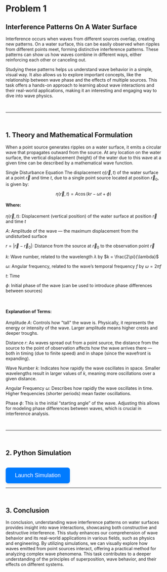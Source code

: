 # Problem 1


## Interference Patterns On A Water Surface
Interference occurs when waves from different sources overlap, creating new patterns. On a water surface, this can be easily observed when ripples from different points meet, forming distinctive interference patterns. These patterns can show us how waves combine in different ways, either reinforcing each other or canceling out.

Studying these patterns helps us understand wave behavior in a simple, visual way. It also allows us to explore important concepts, like the relationship between wave phase and the effects of multiple sources. This task offers a hands-on approach to learning about wave interactions and their real-world applications, making it an interesting and engaging way to dive into wave physics.

<br><hr><br>

## 1. Theory and Mathematical Formulation
When a point source generates ripples on a water surface, it emits a circular wave that propagates outward from the source. At any location on the water surface, the vertical displacement (height) of the water due to this wave at a given time can be described by a mathematical wave function.

Single Disturbance Equation
The displacement $\eta(\vec{r}, t)$ of the water surface at a point $\vec{r}$ and time $t$, due to a single point source located at position $\vec{r}_0$, is given by:

$$
\eta(\vec{r}, t) = A \cos(k r - \omega t + \phi)
$$
 
#### Where:
$\eta(\vec{r}, t)$: Displacement (vertical position) of the water surface at position $\vec{r}$ and time $t$

$A$: Amplitude of the wave — the maximum displacement from the undisturbed surface

$r = |\vec{r} - \vec{r}_0|$: Distance from the source at $\vec{r}_0$ to the observation point $\vec{r}$

$k$: Wave number, related to the wavelength $\lambda$ by $k = \frac{2\pi}{\lambda}$

$\omega$: Angular frequency, related to the wave’s temporal frequency $f$ by $\omega = 2\pi f$

$t$: Time

$\phi$: Initial phase of the wave (can be used to introduce phase differences between sources)

<br>

#### Explanation of Terms:
Amplitude $A$: Controls how "tall" the wave is. Physically, it represents the energy or intensity of the wave. Larger amplitude means higher crests and deeper troughs.

Distance $r$: As waves spread out from a point source, the distance from the source to the point of observation affects how the wave arrives there — both in timing (due to finite speed) and in shape (since the wavefront is expanding).

Wave Number $k$: Indicates how rapidly the wave oscillates in space. Smaller wavelengths result in larger values of $k$, meaning more oscillations over a given distance.

Angular Frequency $\omega$: Describes how rapidly the wave oscillates in time. Higher frequencies (shorter periods) mean faster oscillations.

Phase $\phi$: This is the initial “starting angle” of the wave. Adjusting this allows for modeling phase differences between waves, which is crucial in interference analysis.

<br><hr><br>

## 2. Python Simulation
<br> <a href="https://pythonsimulation-xaase6arhfiz4bqu3hcjou.streamlit.app/" target="_blank"> <button style=" background-color: #007bff; color: white; padding: 15px 30px; font-size: 18px; border: none; border-radius: 8px; cursor: pointer; box-shadow: 0 4px 6px rgba(0, 0, 0, 0.1); transition: all 0.3s ease; "> Launch Simulation </button> </a>
<br><hr><br>

## 3. Conclusion
In conclusion, understanding wave interference patterns on water surfaces provides insight into wave interactions, showcasing both constructive and destructive interference. This study enhances our comprehension of wave behavior and its real-world applications in various fields, such as physics and engineering. By utilizing simulations, we can visually explore how waves emitted from point sources interact, offering a practical method for analyzing complex wave phenomena. This task contributes to a deeper understanding of the principles of superposition, wave behavior, and their effects on different systems.

<br>
